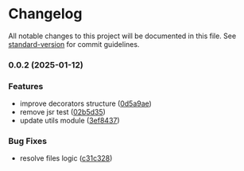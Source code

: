 # Changelog

All notable changes to this project will be documented in this file. See [standard-version](https://github.com/conventional-changelog/standard-version) for commit guidelines.

### 0.0.2 (2025-01-12)


### Features

* improve decorators structure ([0d5a9ae](https://github.com/albizures/gleam-tools/commit/0d5a9ae502b99685b2fea722986d8d36d93d9c26))
* remove jsr test ([02b5d35](https://github.com/albizures/gleam-tools/commit/02b5d35ad0c7b8701fe0aadb3cb8fc4a92e73ebe))
* update utils module ([3ef8437](https://github.com/albizures/gleam-tools/commit/3ef843776333df1374724b76b59da600d44c5831))


### Bug Fixes

* resolve files logic ([c31c328](https://github.com/albizures/gleam-tools/commit/c31c3283c6463766f8b50276ba5d9ca233bd7e3c))

